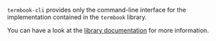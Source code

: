 `termbook-cli` provides only the command-line interface for the implementation
contained in the `termbook` library.

You can have a look at the [library documentation][lib-docs] for more information.

[lib-docs]: https://docs.rs/termbook